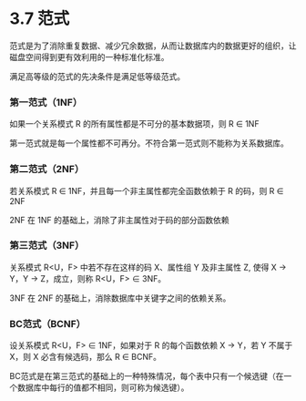 # 3.7 范式

范式是为了消除重复数据、减少冗余数据，从而让数据库内的数据更好的组织，让磁盘空间得到更有效利用的一种标准化标准。

满足高等级的范式的先决条件是满足低等级范式。

### 第一范式（1NF）

如果一个关系模式 R 的所有属性都是不可分的基本数据项，则 R ∈ 1NF

第一范式就是每一个属性都不可再分。不符合第一范式则不能称为关系数据库。


### 第二范式（2NF）

若关系模式 R ∈ 1NF，并且每一个非主属性都完全函数依赖于 R 的码，则 R ∈ 2NF

2NF 在 1NF 的基础上，消除了非主属性对于码的部分函数依赖


### 第三范式（3NF）

关系模式 R<U，F> 中若不存在这样的码 X、属性组 Y 及非主属性 Z, 使得 X → Y，Y → Z，成立，则称 R<U，F> ∈ 3NF。

3NF 在 2NF 的基础上，消除数据库中关键字之间的依赖关系。


### BC范式（BCNF）

设关系模式 R<U，F> ∈ 1NF，如果对于 R 的每个函数依赖 X → Y，若 Y 不属于 X，则 X 必含有候选码，那么 R ∈ BCNF。

BC范式是在第三范式的基础上的一种特殊情况，每个表中只有一个候选键（在一个数据库中每行的值都不相同，则可称为候选键）。